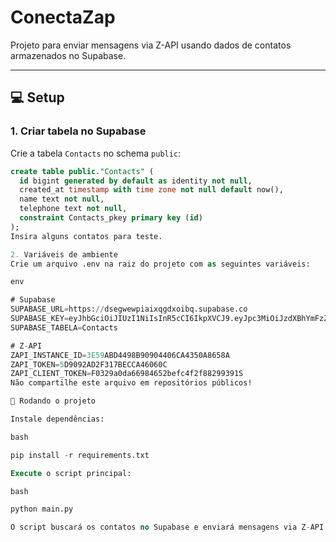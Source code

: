 # ConectaZap

Projeto para enviar mensagens via Z-API usando dados de contatos armazenados no Supabase.

---

## 💻 Setup

### 1. Criar tabela no Supabase

Crie a tabela `Contacts` no schema `public`:

```sql
create table public."Contacts" (
  id bigint generated by default as identity not null,
  created_at timestamp with time zone not null default now(),
  name text not null,
  telephone text not null,
  constraint Contacts_pkey primary key (id)
);
Insira alguns contatos para teste.

2. Variáveis de ambiente
Crie um arquivo .env na raiz do projeto com as seguintes variáveis:

env

# Supabase
SUPABASE_URL=https://dsegwewpiaixqgdxoibq.supabase.co
SUPABASE_KEY=eyJhbGciOiJIUzI1NiIsInR5cCI6IkpXVCJ9.eyJpc3MiOiJzdXBhYmFzZSIsInJlZiI6ImRzZWd3ZXdwaWFpeHFnZHhvaWJxIiwicm9sZSI6ImFub24iLCJpYXQiOjE3NTQ5OTgyNDksImV4cCI6MjA3MDU3NDI0OX0.e4pZFNHQTxdhnLyU8q-YnNOPmej7XJUJqKfCkXic_-M
SUPABASE_TABELA=Contacts

# Z-API
ZAPI_INSTANCE_ID=3E59ABD4498B90904406CA4350A8658A
ZAPI_TOKEN=5D9092AD2F317BECCA46060C
ZAPI_CLIENT_TOKEN=F0329a0da66984652befc4f2f88299391S
Não compartilhe este arquivo em repositórios públicos!

🚀 Rodando o projeto

Instale dependências:

bash

pip install -r requirements.txt

Execute o script principal:

bash

python main.py

O script buscará os contatos no Supabase e enviará mensagens via Z-API.# ConectaZap